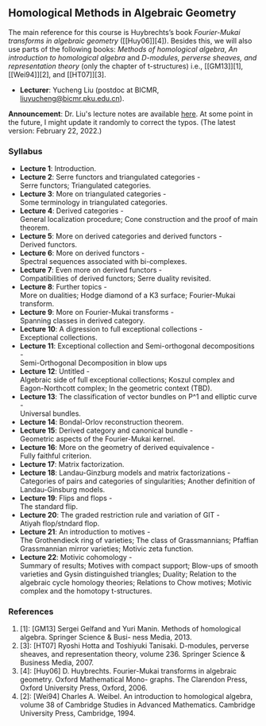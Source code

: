 ## Homological Methods in Algebraic Geometry

The main reference for this course is Huybrechts’s book _Fourier-Mukai transforms in algebraic geometry_ ([[Huy06]][4]). Besides this, we will also use parts of the following books: _Methods of homological algebra_, _An introduction to homological algebra_ and _D-modules, perverse sheaves, and representation theory_ (only the chapter of t-structures) i.e., [[GM13]][1], [[Wei94]][2], and [[HT07]][3].

- **Lecturer**: Yucheng Liu (postdoc at BICMR, <liuyucheng@bicmr.pku.edu.cn>).

**Announcement**: Dr. Liu's lecture notes are available [here](././homoalg2021.pdf). At some point in the future, I might update it randomly to correct the typos. (The latest version: February 22, 2022.)

### Syllabus

- **Lecture 1**: Introduction.
- **Lecture 2**: Serre functors and triangulated categories - <br/>
  Serre functors; Triangulated categories.
- **Lecture 3**: More on triangulated categories - <br/>
  Some terminology in triangulated categories.
- **Lecture 4**: Derived categories - <br/>
  General localization procedure; Cone construction and the proof of main theorem.
- **Lecture 5**: More on derived categories and derived functors - <br/>
  Derived functors.
- **Lecture 6**: More on derived functors - <br/>
  Spectral sequences associated with bi-complexes.
- **Lecture 7**: Even more on derived functors - <br/>
  Compatibilities of derived functors; Serre duality revisited.
- **Lecture 8**: Further topics - <br/>
  More on dualities; Hodge diamond of a K3 surface; Fourier-Mukai transform.
- **Lecture 9**: More on Fourier-Mukai transforms - <br/>
  Spanning classes in derived category.
- **Lecture 10**: A digression to full exceptional collections - <br/>
  Exceptional collections.
- **Lecture 11**: Exceptional collection and Semi-orthogonal decompositions - <br/>
  Semi-Orthogonal Decomposition in blow ups
- **Lecture 12**: Untitled - <br/>
  Algebraic side of full exceptional collections; Koszul complex and Eagon-Northcott complex; In the geometric context (TBD).
- **Lecture 13**: The classification of vector bundles on P^1 and elliptic curve - <br/>
  Universal bundles.
- **Lecture 14**: Bondal-Orlov reconstruction theorem.
- **Lecture 15**: Derived category and canonical bundle - <br/>
  Geometric aspects of the Fourier-Mukai kernel.
- **Lecture 16**: More on the geometry of derived equivalence - <br/>
  Fully faithful criterion.
- **Lecture 17**: Matrix factorization.
- **Lecture 18**: Landau-Ginzburg models and matrix factorizations - <br/>
  Categories of pairs and categories of singularities; Another definition of Landau-Ginsburg models.
- **Lecture 19**: Flips and flops - <br/>
  The standard flip.
- **Lecture 20**: The graded restriction rule and variation of GIT - <br/>
  Atiyah flop/stndard flop.
- **Lecture 21**: An introduction to motives - <br/>
  The Grothendieck ring of varieties; The class of Grassmannians; Pfaffian Grassmannian mirror varieties; Motivic zeta function.
- **Lecture 22**: Motivic cohomology - <br/>
  Summary of results; Motives with compact support; Blow-ups of smooth varieties and Gysin distinguished triangles; Duality; Relation to the algebraic cycle homology theories; Relations to Chow motives; Motivic complex and the homotopy t-structures.


### References

1. [1]: [GM13] Sergei Gelfand and Yuri Manin. Methods of homological algebra. Springer Science & Busi- ness Media, 2013.
2. [3]: [HT07] Ryoshi Hotta and Toshiyuki Tanisaki. D-modules, perverse sheaves, and representation theory, volume 236. Springer Science & Business Media, 2007.
3. [4]: [Huy06] D. Huybrechts. Fourier-Mukai transforms in algebraic geometry. Oxford Mathematical Mono- graphs. The Clarendon Press, Oxford University Press, Oxford, 2006.
4. [2]: [Wei94] Charles A. Weibel. An introduction to homological algebra, volume 38 of Cambridge Studies in Advanced Mathematics. Cambridge University Press, Cambridge, 1994.
